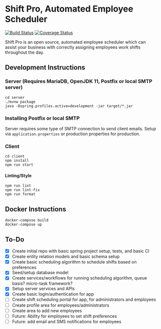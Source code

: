 # Shift Pro, Automated Employee Scheduler
[![Build Status](https://travis-ci.org/dillonmabry/shift-pro-scheduler.svg?branch=master)](https://travis-ci.org/dillonmabry/shift-pro-scheduler)
[![Coverage Status](https://coveralls.io/repos/github/dillonmabry/shift-pro-scheduler/badge.svg?branch=master)](https://coveralls.io/github/dillonmabry/shift-pro-scheduler?branch=master)

Shift Pro is an open source, automated employee scheduler which can assist your business with correctly assigning employees work shifts throughout the day.

## Development Instructions

### Server (Requires MariaDB, OpenJDK 11, Postfix or local SMTP server)
```
cd server
./mvnw package
java -Dspring.profiles.active=development -jar target/*.jar
```
### Installing Postfix or local SMTP
Server requires some type of SMTP connection to send client emails. Setup via `application.properties` or production properties for production.

### Client
```
cd client
npm install
npm run start
```
#### Linting/Style
```
npm run lint
npm run lint-fix
npm run format
```

## Docker Instructions
```
docker-compose build
docker-compose up
```

## To-Do
- [X] Create initial repo with basic spring project setup, tests, and basic CI
- [X] Create entity relation models and basic schema setup
- [X] Create basic scheduling algorithm to schedule shifts based on preferences
- [X] Seed/setup database model
- [X] Create services/workflows for running scheduling algorithm, queue basis? micro-task framework?
- [X] Setup server services and APIs
- [X] Create basic login/authentication for app
- [ ] Create shift scheduling portal for app, for administrators and employees
- [ ] Create profile area for employees/administrators
- [ ] Create area to add new employees
- [ ] Future: Ability for employees to set shift preferences
- [ ] Future: add email and SMS notifications for employees
